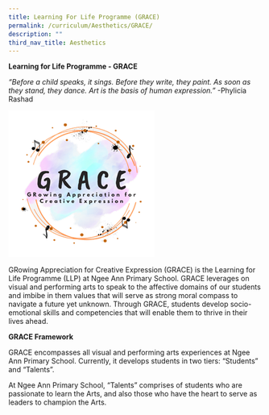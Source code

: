 ```yaml
---
title: Learning For Life Programme (GRACE)
permalink: /curriculum/Aesthetics/GRACE/
description: ""
third_nav_title: Aesthetics
---
```

**Learning for Life Programme - GRACE**

*“Before a child speaks, it sings. Before they write, they paint. As soon as they stand, they dance. Art is the basis of human expression.”*
 -Phylicia Rashad

![](/images/Grace1.png)

GRowing Appreciation for Creative Expression (GRACE) is the Learning for Life Programme (LLP) at Ngee Ann Primary School. GRACE leverages on visual and performing arts to speak to the affective domains of our students and imbibe in them values that will serve as strong moral compass to navigate a future yet unknown. Through GRACE, students develop socio-emotional skills and competencies that will enable them to thrive in their lives ahead.

**GRACE Framework**

GRACE encompasses all visual and performing arts experiences at Ngee Ann Primary School. Currently, it develops students in two tiers: “Students” and “Talents”.

At Ngee Ann Primary School, “Talents” comprises of students who are  passionate to learn the Arts, and also those who have the heart to serve as leaders to champion the Arts.  
